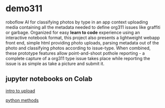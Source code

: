 # demo311
 roboflow AI for classifying photos by type in an app context uploading media containing all the metadata needed to define org311 issues like graffiti or garbage. Organized for easy **learn to code** experience using an interactive notebook format, this project also presents  a lightweight webapp front end, simple html providing photo uploads, parsing metadata out of the photo and classifying photos according to issue-type. When combined, these prototype features allow point-and-shoot pothole reporting - a complete capture of a org311 type issue takes place while reporting the issue is as simple as take a picture and submit it.  
## jupyter notebooks on Colab
[intro to upload](https://colab.research.google.com/github/rowntreerob/demo311/blob/master/photoUpld.ipynb)  
  
[python methods](https://colab.research.google.com/github/rowntreerob/demo311/blob/master/photUp_V2.ipynb) 
